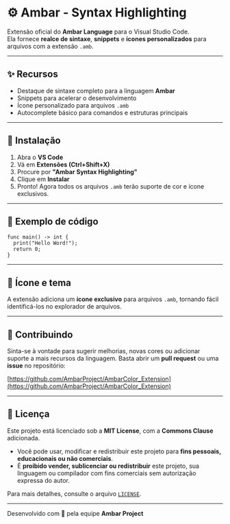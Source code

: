 # ⚙️ Ambar - Syntax Highlighting

Extensão oficial do **Ambar Language** para o Visual Studio Code.  
Ela fornece **realce de sintaxe**, **snippets** e **ícones personalizados** para arquivos com a extensão `.amb`.

---

## ✨ Recursos

- Destaque de sintaxe completo para a linguagem **Ambar**
- Snippets para acelerar o desenvolvimento
- Ícone personalizado para arquivos `.amb`
- Autocomplete básico para comandos e estruturas principais

---

## 🧩 Instalação

1. Abra o **VS Code**
2. Vá em **Extensões (Ctrl+Shift+X)**
3. Procure por **"Ambar Syntax Highlighting"**
4. Clique em **Instalar**
5. Pronto! Agora todos os arquivos `.amb` terão suporte de cor e ícone exclusivos.

---

## 🧠 Exemplo de código

```ambar
func main() -> int {
  print("Hello Word!");
  return 0;
}
````

---

## 🎨 Ícone e tema

A extensão adiciona um **ícone exclusivo** para arquivos `.amb`, tornando fácil identificá-los no explorador de arquivos.

---

## 🔧 Contribuindo

Sinta-se à vontade para sugerir melhorias, novas cores ou adicionar suporte a mais recursos da linguagem.
Basta abrir um **pull request** ou uma **issue** no repositório:

[https://github.com/AmbarProject/AmbarColor_Extension](https://github.com/AmbarProject/AmbarColor_Extension)

---

## 📖 Licença

Este projeto está licenciado sob a **MIT License**, com a **Commons Clause** adicionada.

* Você pode usar, modificar e redistribuir este projeto para **fins pessoais, educacionais ou não comerciais**.
* É **proibido vender, sublicenciar ou redistribuir** este projeto, sua linguagem ou compilador com fins comerciais sem autorização expressa do autor.

Para mais detalhes, consulte o arquivo [`LICENSE`](./LICENSE).

---

Desenvolvido com 🧡 pela equipe **Ambar Project**
